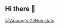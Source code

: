 ## Hi there 👋
[![Anurag's GitHub stats](https://github-readme-stats.vercel.app/api?username=findnamed)](https://github.com/anuraghazra/github-readme-stats)

<!--
**findnamed/findnamed** is a ✨ _special_ ✨ repository because its `README.md` (this file) appears on your GitHub profile.

Here are some ideas to get you started:

- 🔭 I’m currently working on ...
- 🌱 I’m currently learning ...
- 👯 I’m looking to collaborate on ...
- 🤔 I’m looking for help with ...
- 💬 Ask me about ...
- 📫 How to reach me: ...
- 😄 Pronouns: ...
- ⚡ Fun fact: ...
-->
